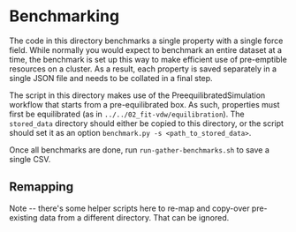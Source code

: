 # Benchmarking

The code in this directory benchmarks a single property with a single force field.
While normally you would expect to benchmark an entire dataset at a time, the benchmark is set up this way to make efficient use of pre-emptible resources on a cluster. As a result, each property is saved separately in a single JSON file and needs to be collated in a final step.


The script in this directory makes use of the PreequilibratedSimulation workflow that starts from a pre-equilibrated box. As such, properties must first be equilibrated (as in `../../02_fit-vdw/equilibration`). The `stored_data` directory should either be copied to this directory, or the script should set it as an option `benchmark.py -s <path_to_stored_data>`.

Once all benchmarks are done, run `run-gather-benchmarks.sh` to save a single CSV.

## Remapping

Note -- there's some helper scripts here to re-map and copy-over pre-existing data from a different directory. That can be ignored.